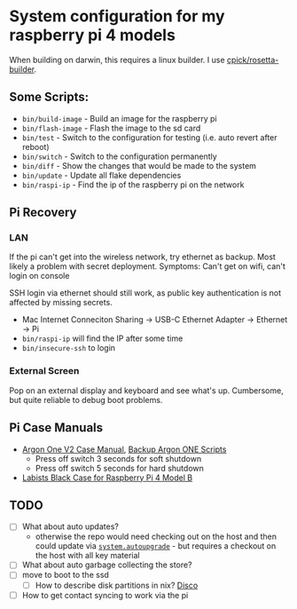 # System configuration for my raspberry pi 4 models

When building on darwin, this requires a linux builder. I use [cpick/rosetta-builder](https://github.com/cpick/nix-rosetta-builder).

## Some Scripts:

- `bin/build-image` - Build an image for the raspberry pi
- `bin/flash-image` - Flash the image to the sd card
- `bin/test` - Switch to the configuration for testing (i.e. auto revert after reboot)
- `bin/switch` - Switch to the configuration permanently
- `bin/diff` - Show the changes that would be made to the system
- `bin/update` - Update all flake dependencies
- `bin/raspi-ip` - Find the ip of the raspberry pi on the network

## Pi Recovery

### LAN

If the pi can't get into the wireless network, try ethernet as backup. Most likely a problem with secret deployment. Symptoms: Can't get on wifi, can't login on console

SSH login via ethernet should still work, as public key authentication is not affected by missing secrets.

- Mac Internet Conneciton Sharing -> USB-C Ethernet Adapter -> Ethernet -> Pi
- `bin/raspi-ip` will find the IP after some time
- `bin/insecure-ssh` to login

### External Screen

Pop on an external display and keyboard and see what's up. Cumbersome, but quite reliable to debug boot problems.

## Pi Case Manuals

- [Argon One V2 Case Manual](https://cdn.shopify.com/s/files/1/0556/1660/2177/files/AR1_M.2_INSTRUCTION_MANUAL_20200922.pdf?v=1646125952), [Backup Argon ONE Scripts](https://github.com/okunze/Argon40-ArgonOne-Script?tab=readme-ov-file)
  - Press off switch 3 seconds for soft shutdown
  - Press off switch 5 seconds for hard shutdown
- [Labists Black Case for Raspberry Pi 4 Model B](https://labists.com/products/raspberry-pi-4-case-kit)

## TODO

- [ ] What about auto updates?
  - otherwise the repo would need checking out on the host and then could update via [`system.autoupgrade`](https://nixos.wiki/wiki/Automatic_system_upgrades) - but requires a checkout on the host with all key material
- [ ] What about auto garbage collecting the store?
- [ ] move to boot to the ssd
  - [ ] How to describe disk partitions in nix? [Disco](https://github.com/nix-community/disko)
- [ ] How to get contact syncing to work via the pi
